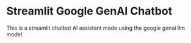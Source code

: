 # Streamlit Google GenAI Chatbot

This is a streamlit chatbot AI assistant made using the google genai llm model.